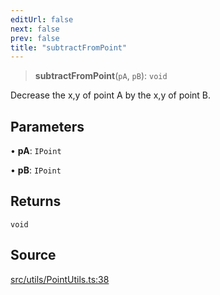 ```yaml
---
editUrl: false
next: false
prev: false
title: "subtractFromPoint"
---
```


> **subtractFromPoint**(`pA`, `pB`): `void`

Decrease the x,y of point A by the x,y of point B.

## Parameters

• **pA**: `IPoint`

• **pB**: `IPoint`

## Returns

`void`

## Source

[src/utils/PointUtils.ts:38](https://github.com/relishinc/dill-pixel/blob/543438455c9a47928084300159416186c2aa1095/src/utils/PointUtils.ts#L38)
